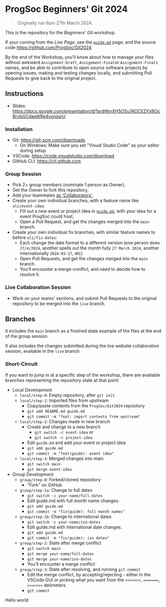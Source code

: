 # ProgSoc Beginners' Git 2024

> Originally run 6pm 27th March 2024.

This is the repository for the *Beginners' Git* workshop.

If your coming from the *Live Page*, see the [`guide.md`](./guide.md) page; and the source code <https://github.com/ProgSoc/Git2024>

By the end of the Workshop, you'll know about how to manage your files without awkward `Assignment-Draft`, `Assignment-Final`or `Assignment-Final1` names, and be able to contribute to open source software projects by opening issues, making and testing changes locally, and submitting Pull Requests to give back to the original project.

## Instructions

+ Slides: <https://docs.google.com/presentation/d/1srdiNmXH5OSu7ADCEZYxBOcBrybGCdaeWRe4vxnqsrU>

### Installation

+ Git: <https://git-scm.com/downloads>
    + On Windows: Make sure you set "Visual Studio Code" as your editor during setup.
+ VSCode: <https://code.visualstudio.com/download>
+ GitHub CLI: <https://cli.github.com>

### Group Session

* Pick 2+ group members (nominate 1 person as Owner),
* Get the Owner to fork this repository,
* Add your teammates [as 'Collaborators'](https://docs.github.com/en/account-and-profile/setting-up-and-managing-your-personal-account-on-github/managing-access-to-your-personal-repositories/inviting-collaborators-to-a-personal-repository),
* Create your own individual branches, with a feature name like `oli/event-idea`:
    * Fill out a new event or project idea in [`guide.md`](./guide.md), with your idea for a event ProgSoc could host,
    * Open a Pull Request, and get the changes merged into the `main` branch.
* Create your own individual fix branches, with similar feature names to before `oli/fix-dates`:
    * Each change the date format to a different version (one person does `27/4/2024`, another spells out the month fully `27 March 2024`, another internationally `2024-03-27`, etc)
    * Open Pull Requests, and get the changes merged into the `main` branch.
    * You'll encounter a merge-conflict, and need to decide how to resolve it.

### Live Collaboration Session

* Work on your teams' sections, and submit Pull Requests to the original repository to be merged into the `live` branch.

## Branches

It includes the `main` branch as a finished state example of the files at the end of the group session.

It also includes the changes submitted during the live website collaboration session, available in the `live` branch.

### Short-Circuit

If you want to jump in at a specific step of the workshop, there are available branches representing the repository state at that point:

* Local Development
    * `local/step-0`: Empty repository, after `git init`
    * `local/step-1`: Imported files from upstream
        * Copy/paste contents from the `ProgSoc/Git2024` repository
        * `git add README.md guide.md`
        * `git commit -m "feat: import contents from upstream"`
    * `local/step-2`: Changes made in new branch
        * Create and change to a new branch
          * `git switch -c event-idea` or
          * `git switch -c project-idea`
        * Edit `guide.md` and add your event or project idea
        * `git add guide.md`
        * `git commit -m "feat(guide): event idea"`
    * `local/step-3`: Merged changes into main
        * `git switch main`
        * `git merge event-idea`
* Group Development
    * `group/step-0`: Forked/cloned repository
        * "Fork" on GitHub
    * `group/step-1a`: Change to full dates
        * `git switch -c your-name/full-dates`
        * Edit guide.md with full month name changes.
        * `git add guide.md`
        * `git commit -m "fix(guide): full month names"`
    * `group/step-1b`: Change to international dates
        * `git switch -c your-name/iso-dates`
        * Edit guide.md with international date changes.
        * `git add guide.md`
        * `git commit -m "fix(guide): iso dates"`
    * `group/step-2`: State after merge conflict
        * `git switch main`
        * `git merge your-name/full-dates`
        * `git merge your-name/iso-dates`
        * You'll encounter a merge conflict
    * `group/step-3`: State after resolving, and running `git commit`
        * Edit the merge conflict, by accepting/rejecting - either in the VSCode GUI or picking what you want from the `<<<<<<<`, `=======`, `>>>>>>>` delimeters.
        * `git commit`


Hello world